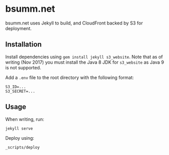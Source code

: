 # bsumm.net
bsumm.net uses Jekyll to build, and CloudFront backed by S3 for deployment.

## Installation
Install dependencies using `gem install jekyll s3_website`. Note that as of writing (Nov 2017) you must install the Java 8 JDK for `s3_website` as Java 9 is not supported.

Add a `.env` file to the root directory with the following format:

    S3_ID=...
    S3_SECRET=...

## Usage
When writing, run:

    jekyll serve

Deploy using:

    _scripts/deploy

